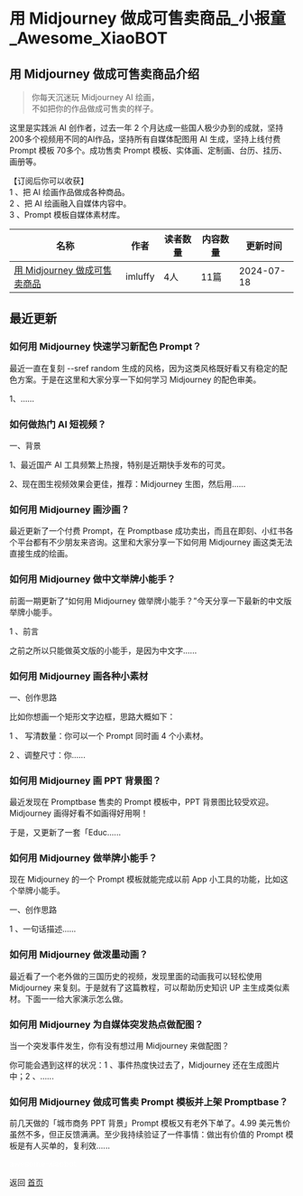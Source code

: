 # 用 Midjourney 做成可售卖商品_小报童_Awesome_XiaoBOT

## 用 Midjourney 做成可售卖商品介绍
> 你每天沉迷玩 Midjourney AI 绘画，    
不如把你的作品做成可售卖的样子。    
    
这里是实践派 AI 创作者，过去一年 2 个月达成一些国人极少办到的成就，坚持200多个视频用不同的AI作品，坚持所有自媒体配图用 AI 生成，坚持上线付费  
Prompt 模板 70多个。成功售卖 Prompt 模板、实体画、定制画、台历、挂历、画册等。    
    
【订阅后你可以收获】    
1 、把 AI 绘画作品做成各种商品。    
2 、把 AI 绘画融入自媒体内容中。    
3 、Prompt 模板自媒体素材库。  
  


|名称|作者|读者数量|内容数量|更新时间|
|---|---|---|---|---|
|[用 Midjourney 做成可售卖商品](https://xiaobot.net/p/MJIP?refer=9c3f1c95-a052-465a-9902-f6d75080262a)|imluffy|4人|11篇|2024-07-18|

## 最近更新
### 如何用 Midjourney 快速学习新配色 Prompt？

最近一直在复刻 --sref random 生成的风格，因为这类风格既好看又有稳定的配色方案。于是在这里和大家分享一下如何学习 Midjourney
的配色审美。

1、......

### 如何做热门 AI 短视频？

一、背景

1、最近国产 AI 工具频繁上热搜，特别是近期快手发布的可灵。

2、现在图生视频效果会更佳，推荐：Midjourney 生图，然后用......

### 如何用 Midjourney 画沙画？

最近更新了一个付费 Prompt，在 Promptbase 成功卖出，而且在即刻、小红书各个平台都有不少朋友来咨询。这里和大家分享一下如何用
Midjourney 画这类无法直接生成的绘画。

### 如何用 Midjourney 做中文举牌小能手？

前面一期更新了“如何用 Midjourney 做举牌小能手？”今天分享一下最新的中文版举牌小能手。

1 、前言

之前之所以只能做英文版的小能手，是因为中文字......

### 如何用 Midjourney 画各种小素材

一、创作思路

比如你想画一个矩形文字边框，思路大概如下：

1 、 写清数量：你可以一个 Prompt 同时画 4 个小素材。

2 、调整尺寸：你......

### 如何用 Midjourney 画 PPT 背景图？

最近发现在 Promptbase 售卖的 Prompt 模板中，PPT 背景图比较受欢迎。Midjourney 画得好看不如画得好用啊！

于是，又更新了一套「Educ......

### 如何用 Midjourney 做举牌小能手？

现在 Midjourney 的一个 Prompt 模板就能完成以前 App 小工具的功能，比如这个举牌小能手。

一、创作思路

1 、一句话描述......

### 如何用 Midjourney 做泼墨动画？

最近看了一个老外做的三国历史的视频，发现里面的动画我可以轻松使用 Midjourney 来复刻。于是就有了这篇教程，可以帮助历史知识 UP
主生成类似素材。下面一一给大家演示怎么做。

### 如何用 Midjourney 为自媒体突发热点做配图？

当一个突发事件发生，你有没有想过用 Midjourney 来做配图？

你可能会遇到这样的状况：1 、事件热度快过去了，Midjourney 还在生成图片中；2 、......

### 如何用 Midjourney 做成可售卖 Prompt 模板并上架 Promptbase？

前几天做的「城市商务 PPT 背景」Prompt 模板又有老外下单了。4.99 美元售价虽然不多，但正反馈满满。至少我持续验证了一件事情：做出有价值的
Prompt 模板是有人买单的，复利效......


<a href="https://github.com/Reno9527/awesome-xiaobot" style="color: white; text-decoration: none;">awesome-xiaobot</a>

返回 [首页](../README.md)
